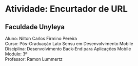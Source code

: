 # Atividade: Encurtador de URL
## Faculdade Unyleya<br>
Aluno: Nilton Carlos Firmino Pereira<br>
Curso: Pós-Graduação Lato Sensu em Desenvolvimento Mobile<br>
Disciplina: Desenvolvimento Back-End para Aplicações Mobile<br>
Modulo: 3º<br>
Professor: Ramon Lummertz
